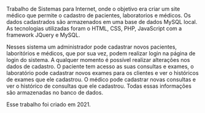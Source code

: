 Trabalho de Sistemas para Internet, onde o objetivo era criar um site médico que permite o cadastro de pacientes, laboratorios e médicos. Os dados cadastrados são armazenados em uma base de dados MySQL local. As tecnologias utilizadas foram o HTML, CSS, PHP, JavaScript com a framework JQuery e MySQL.

Nesses sistema um administrador pode cadastrar novos pacientes, laboritórios e médicos, que por sua vez, podem realizar login na página de login do sistema. A qualquer momento é possível realizar alterações nos dados de cadastro. O paciente tem acesso as suas consultas e exames, o laboratório pode cadastrar novos exames para os clientes e ver o históricos de exames que ele cadastrou. O médico pode cadastrar novas consultas e ver o histórico de consultas que ele cadastrou. Todas essas informações são armazenadas no banco de dados.

Esse trabalho foi criado em 2021.
